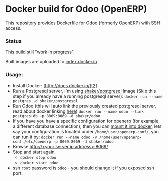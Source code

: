 Docker build for Odoo (OpenERP)
================================

This repository provides Dockerfile for Odoo (formerly OpenERP) with SSH access.

### Status
This build still "work in progress".

Built images are uploaded to [index.docker.io][1]

### Usage:

 - Install Docker: [http://docs.docker.io/][2]
 - Run a Postgresql server, I'm using [shaker/postgresql][4] Image (Skip this step if you already have a running postgresql server):
 `docker run --name postgres -d shaker/postgresql`
 - Run Odoo (this will auto link the previously created postgresql server, read about docker linking [here][5])
 `docker run --name odoo --link postgres:db -p 8069:8069 -d shaker/odoo`
 - If you have you have a specific configuration for openerp (for example, a different database connection), then you can [mount it into docker][6], lets say your configuration is located under `/home/user/openerp-conf/`, you can run it by:
 `docker run --name odoo -v /home/user/openerp-conf:/etc/openerp -p 8069:8069 -d shaker/odoo`
 - Browse [http://&lt;your server ip address&gt;:8069/][3]
 - Stop and start again
   - `docker stop odoo`
   - `docker start odoo`
 - ssh `root` password is `odoo` - you should change it if you exposed ssh port.

  [1]: https://index.docker.io/u/shaker/
  [2]: http://docs.docker.io/en/latest/ "docs.docker.io"
  [3]: http://127.0.0.1:8069/
  [4]: https://registry.hub.docker.com/u/shaker/postgresql-docker/
  [5]: https://docs.docker.com/userguide/dockerlinks/
  [6]: https://docs.docker.com/userguide/dockervolumes/